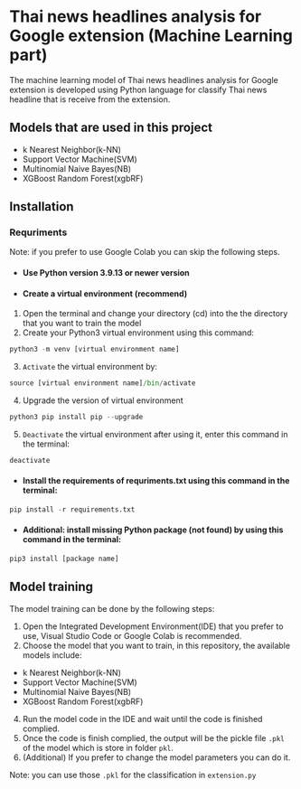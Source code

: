 # Thai news headlines analysis for Google extension (Machine Learning part)

The machine learning model of Thai news headlines analysis for Google extension is developed using Python language for classify Thai news headline that is receive from the extension.

## Models that are used in this project
* k Nearest Neighbor(k-NN)
* Support Vector Machine(SVM)
* Multinomial Naive Bayes(NB)
* XGBoost Random Forest(xgbRF)

## Installation
### Requriments ###
Note: if you prefer to use Google Colab you can skip the following steps.
* #### Use Python version 3.9.13 or newer version ####
* #### Create a virtual environment (recommend) ####
1. Open the terminal and change your directory (cd) into the the directory that you want to train the model
2. Create your Python3 virtual environment using this command:
```python
python3 -m venv [virtual environment name]
```
3. `Activate` the virtual environment by:
```python
source [virtual environment name]/bin/activate
```
4. Upgrade the version of virtual environment
```python
python3 pip install pip --upgrade
```
5. `Deactivate` the virtual environment after using it, enter this command in the terminal:
```python
deactivate
```
* #### Install the requirements of requriments.txt using this command in the terminal: ####
```python
pip install -r requirements.txt
```
* #### Additional: install missing Python package (not found) by using this command in the terminal: ####
```python
pip3 install [package name]
```

## Model training
The model training can be done by the following steps:
1. Open the Integrated Development Environment(IDE) that you prefer to use, Visual Studio Code or Google Colab is recommended.
2. Choose the model that you want to train, in this repository, the available models include:
* k Nearest Neighbor(k-NN)
* Support Vector Machine(SVM)
* Multinomial Naive Bayes(NB)
* XGBoost Random Forest(xgbRF)
4. Run the model code in the IDE and wait until the code is finished complied.
5. Once the code is finish complied, the output will be the pickle file `.pkl` of the model which is store in folder `pkl`.<br/>
6. (Additional) If you prefer to change the model parameters you can do it.

Note: you can use those `.pkl` for the classification in `extension.py`
